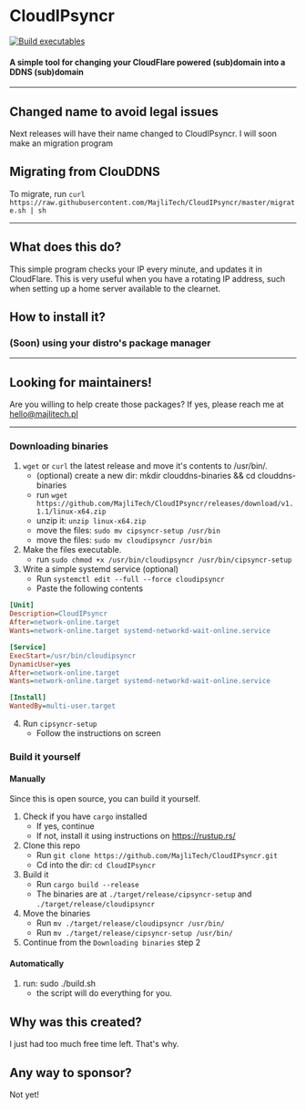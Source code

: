 # CloudIPsyncr 

[![Build executables](https://github.com/MajliTech/clouddns/actions/workflows/build.yml/badge.svg)](https://github.com/MajliTech/clouddns/actions/workflows/build.yml)
#### A simple tool for changing your CloudFlare powered (sub)domain into a DDNS (sub)domain
---

## Changed name to avoid legal issues 

Next releases will have their name changed to CloudIPsyncr. I will soon make an migration program

## Migrating from ClouDDNS

To migrate, run `curl https://raw.githubusercontent.com/MajliTech/CloudIPsyncr/master/migrate.sh | sh`

---

## What does this do?
This simple program checks your IP every minute, and updates it in CloudFlare. This is very useful when you have a rotating IP address, such when setting up a home server available to the clearnet. 
## How to install it?
### (Soon) using your distro's package manager

---
## Looking for maintainers!
Are you willing to help create those packages? If yes, please reach me at hello@majlitech.pl

---


### Downloading binaries
1. `wget` or `curl` the latest release and move it's contents to /usr/bin/. 
    - (optional) create a new dir: mkdir clouddns-binaries && cd clouddns-binaries
    - run `wget https://github.com/MajliTech/CloudIPsyncr/releases/download/v1.1.1/linux-x64.zip`
    - unzip it: `unzip linux-x64.zip`
    - move the files: `sudo mv cipsyncr-setup /usr/bin`
    - move the files: `sudo mv cloudipsyncr /usr/bin`
2. Make the files executable.
    - run `sudo chmod +x /usr/bin/cloudipsyncr /usr/bin/cipsyncr-setup`
3. Write a simple systemd service (optional)
   - Run `systemctl edit --full --force cloudipsyncr`
   - Paste the following contents
```ini
[Unit]
Description=CloudIPsyncr
After=network-online.target
Wants=network-online.target systemd-networkd-wait-online.service

[Service]
ExecStart=/usr/bin/cloudipsyncr
DynamicUser=yes
After=network-online.target
Wants=network-online.target systemd-networkd-wait-online.service

[Install]
WantedBy=multi-user.target
```
4. Run `cipsyncr-setup`  
    - Follow the instructions on screen
### Build it yourself
#### Manually
Since this is open source, you can build it yourself.
1. Check if you have `cargo` installed
    - If yes, continue
    - If not, install it using instructions on https://rustup.rs/
2. Clone this repo
    - Run `git clone https://github.com/MajliTech/CloudIPsyncr.git`
    - Cd into the dir: `cd CloudIPsyncr`
3. Build it
    - Run `cargo build --release`
    - The binaries are at `./target/release/cipsyncr-setup` and `./target/release/cloudipsyncr`
4. Move the binaries
    - Run `mv ./target/release/cloudipsyncr /usr/bin/`
    - Run `mv ./target/release/cipsyncr-setup /usr/bin/` 
5. Continue from the `Downloading binaries` step 2
#### Automatically
1. run: sudo ./build.sh
    - the script will do everything for you.
## Why was this created?
I just had too much free time left. That's why.
## Any way to sponsor?
Not yet!
